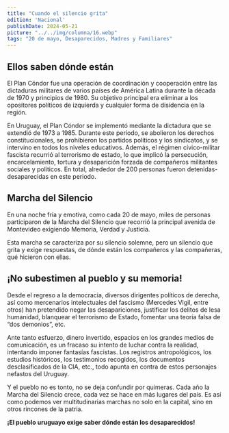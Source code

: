 ```yaml
---
title: "Cuando el silencio grita"
edition: 'Nacional'
publishDate: 2024-05-21
picture: "../../img/columna/16.webp"
tags: "20 de mayo, Desaparecidos, Madres y Familiares"
---
```

## Ellos saben dónde están

El Plan Cóndor fue una operación de coordinación y cooperación entre las dictaduras militares de varios países de América Latina durante la década de 1970 y principios de 1980. Su objetivo principal era eliminar a los opositores políticos de izquierda y cualquier forma de disidencia en la región.

En Uruguay, el Plan Cóndor se implementó mediante la dictadura que se extendió de 1973 a 1985. Durante este período, se abolieron los derechos constitucionales, se prohibieron los partidos políticos y los sindicatos, y se intervino en todos los niveles educativos. Además, el régimen cívico-militar fascista recurrió al terrorismo de estado, lo que implicó la persecución, encarcelamiento, tortura y desaparición forzada de compañeros militantes sociales y políticos. En total, alrededor de 200 personas fueron detenidas-desaparecidas en este periodo.


## Marcha del Silencio

En una noche fría y emotiva, como cada 20 de mayo, miles de personas participaron de la Marcha del Silencio que recorrió la principal avenida de Montevideo exigiendo Memoria, Verdad y Justicia.

Esta marcha se caracteriza por su silencio solemne, pero un silencio que grita y exige respuestas, de dónde están los compañeros y las compañeras, qué hicieron con ellas.


## ¡No subestimen al pueblo y su memoria!

Desde el regreso a la democracia, diversos dirigentes políticos de derecha, así como mercenarios intelectuales del fascismo (Mercedes Vigil, entre otros) han pretendido negar las desapariciones, justificar los delitos de lesa humanidad, blanquear el terrorismo de Estado, fomentar una teoría falsa de “dos demonios”, etc.

Ante tanto esfuerzo, dinero invertido, espacios en los grandes medios de comunicación, es un fracaso su intento de luchar contra la realidad, intentando imponer fantasías fascistas. Los registros antropológicos, los estudios históricos, los testimonios recogidos, los documentos desclasificados de la CIA, etc., todo apunta en contra de estos personajes nefastos del Uruguay.

Y el pueblo no es tonto, no se deja confundir por quimeras. Cada año la Marcha del Silencio crece, cada vez se hace en más lugares del país. Es así como podemos ver multitudinarias marchas no solo en la capital, sino en otros rincones de la patria.

**¡El pueblo uruguayo exige saber dónde están los desaparecidos!**